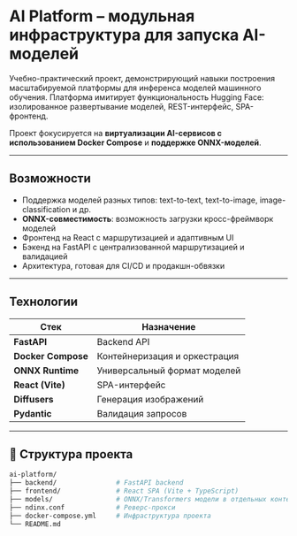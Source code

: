 # AI Platform – модульная инфраструктура для запуска AI-моделей

Учебно-практический проект, демонстрирующий навыки построения масштабируемой платформы для инференса моделей машинного обучения. Платформа имитирует функциональность Hugging Face: изолированное развертывание моделей, REST-интерфейс, SPA-фронтенд.

Проект фокусируется на **виртуализации AI-сервисов с использованием Docker Compose** и **поддержке ONNX-моделей**.

---

## Возможности

- Поддержка моделей разных типов: text-to-text, text-to-image, image-classification и др.
- **ONNX-совместимость**: возможность загрузки кросс-фреймворк моделей
- Фронтенд на React с маршрутизацией и адаптивным UI
- Бэкенд на FastAPI с централизованной маршрутизацией и валидацией
- Архитектура, готовая для CI/CD и продакшн-обвязки

---

## Технологии

| Стек               | Назначение                       |
|--------------------|----------------------------------|
| **FastAPI**        | Backend API                     |
| **Docker Compose** | Контейнеризация и оркестрация   |
| **ONNX Runtime**   | Универсальный формат моделей     |
| **React (Vite)**   | SPA-интерфейс                   |
| **Diffusers**      | Генерация изображений            |
| **Pydantic**       | Валидация запросов               |

---

## 🔧 Структура проекта

```bash
ai-platform/
├── backend/               # FastAPI backend
├── frontend/              # React SPA (Vite + TypeScript)
├── models/                # ONNX/Transformers модели в отдельных контейнерах
├── ndinx.conf             # Реверс-прокси 
├── docker-compose.yml     # Инфраструктура проекта
└── README.md
